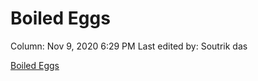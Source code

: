 # Boiled Eggs

Column: Nov 9, 2020 6:29 PM
Last edited by: Soutrik das

[Boiled Eggs ](Boiled%20Eggs%2046dd4d37aff744679c8678419c03b409/Boiled%20Eggs%201a264f2ca3f648788bfb034e8aff6c1e.csv)